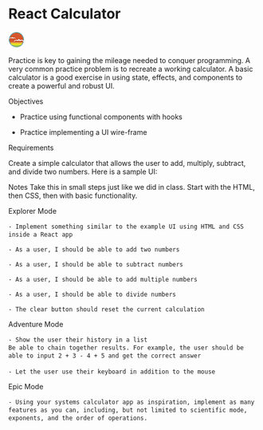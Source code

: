 # React Calculator

![SDG](./docs/button.png)

Practice is key to gaining the mileage needed to conquer programming. A very common practice problem is to recreate a working calculator. A basic calculator is a good exercise in using state, effects, and components to create a powerful and robust UI.

Objectives

- Practice using functional components with hooks

- Practice implementing a UI wire-frame

Requirements

Create a simple calculator that allows the user to add, multiply, subtract, and divide two numbers. Here is a sample UI:

Notes
Take this in small steps just like we did in class. Start with the HTML, then CSS, then with basic functionality.

Explorer Mode

    - Implement something similar to the example UI using HTML and CSS inside a React app

<!-- DONE -->

    - As a user, I should be able to add two numbers

<!-- DONE -->

    - As a user, I should be able to subtract numbers

<!-- DONE -->

    - As a user, I should be able to add multiple numbers

<!-- DONE -->

    - As a user, I should be able to divide numbers

<!-- DONE -->

    - The clear button should reset the current calculation

<!-- DONE -->

Adventure Mode

    - Show the user their history in a list
    Be able to chain together results. For example, the user should be able to input 2 + 3 - 4 + 5 and get the correct answer

    - Let the user use their keyboard in addition to the mouse

Epic Mode

    - Using your systems calculator app as inspiration, implement as many features as you can, including, but not limited to scientific mode, exponents, and the order of operations.
